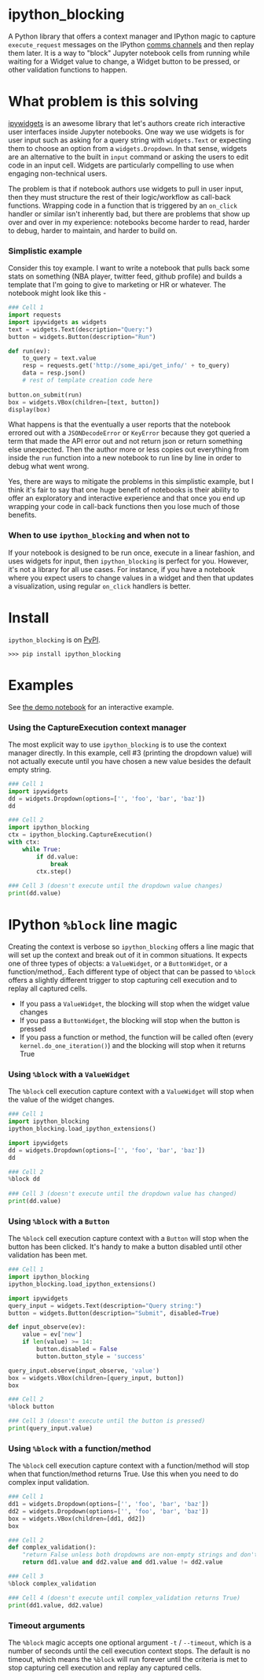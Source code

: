 # ipython_blocking
A Python library that offers a context manager and IPython magic to capture `execute_request` messages on the IPython [comms channels](https://jupyter-client.readthedocs.io/en/stable/messaging.html#messages-on-the-shell-router-dealer-channel) and then replay them later.  It is a way to "block" Jupyter notebook cells from running while waiting for a Widget value to change, a Widget button to be pressed, or other validation functions to happen.


# What problem is this solving
[ipywidgets](https://ipywidgets.readthedocs.io/en/stable/) is an awesome library that let's authors create rich interactive user interfaces inside Jupyter notebooks.  One way we use widgets is for user input such as asking for a query string with `widgets.Text` or expecting them to choose an option from a `widgets.Dropdown`.  In that sense, widgets are an alternative to the built in `input` command or asking the users to edit code in an input cell.  Widgets are particularly compelling to use when engaging non-technical users.

The problem is that if notebook authors use widgets to pull in user input, then they must structure the rest of their logic/workflow as call-back functions.  Wrapping code in a function that is triggered by an `on_click` handler or similar isn't inherently bad, but there are problems that show up over and over in my experience: notebooks become harder to read, harder to debug, harder to maintain, and harder to build on.

### Simplistic example
Consider this toy example.  I want to write a notebook that pulls back some stats on something (NBA player, twitter feed, github profile) and builds a template that I'm going to give to marketing or HR or whatever.  The notebook might look like this - 
```python
### Cell 1
import requests
import ipywidgets as widgets
text = widgets.Text(description="Query:")
button = widgets.Button(description="Run")

def run(ev):
    to_query = text.value
    resp = requests.get('http://some_api/get_info/' + to_query)
    data = resp.json()
    # rest of template creation code here
    
button.on_submit(run)
box = widgets.VBox(children=[text, button])
display(box)
```
    
What happens is that the eventually a user reports that the notebook errored out with a `JSONDecodeError` or `KeyError` because they got queried a term that made the API error out and not return json or return something else unexpected.  Then the author more or less copies out everything from inside the `run` function into a new notebook to run line by line in order to debug what went wrong.

Yes, there are ways to mitigate the problems in this simplistic example, but I think it's fair to say that one huge benefit of notebooks is their ability to offer an exploratory and interactive experience and that once you end up wrapping your code in call-back functions then you lose much of those benefits.

### When to use `ipython_blocking` and when not to
If your notebook is designed to be run once, execute in a linear fashion, and uses widgets for input, then `ipython_blocking` is perfect for you.  However, it's not a library for all use cases.  For instance, if you have a notebook where you expect users to change values in a widget and then that updates a visualization, using regular `on_click` handlers is better.  

# Install
`ipython_blocking` is on [PyPI](https://pypi.org/project/ipython_blocking/).
```
>>> pip install ipython_blocking
```

# Examples
See [the demo notebook](demo_notebook.ipynb) for an interactive example.

### Using the CaptureExecution context manager
The most explicit way to use `ipython_blocking` is to use the context manager directly.  In this example, cell #3 (printing the dropdown value) will not actually execute until you have chosen a new value besides the default empty string.
```python
### Cell 1
import ipywidgets
dd = widgets.Dropdown(options=['', 'foo', 'bar', 'baz'])
dd

### Cell 2
import ipython_blocking
ctx = ipython_blocking.CaptureExecution()
with ctx:
    while True:
        if dd.value:
            break
        ctx.step()
        
### Cell 3 (doesn't execute until the dropdown value changes)
print(dd.value)
```

# IPython `%block` line magic
Creating the context is verbose so `ipython_blocking` offers a line magic that will set up the context and break out of it in common situations.  It expects one of three types of objects: a `ValueWidget`, or a `ButtonWidget`, or a function/method,.  Each different type of object that can be passed to `%block` offers a slightly different trigger to stop capturing cell execution and to replay all captured cells.
 * If you pass a `ValueWidget`, the blocking will stop when the widget value changes
 * If you pass a `ButtonWidget`, the blocking will stop when the button is pressed
 * If you pass a function or method, the function will be called often (every `kernel.do_one_iteration()`) and the blocking will stop when it returns True

### Using `%block` with a `ValueWidget`
The `%block` cell execution capture context with a `ValueWidget` will stop when the value of the widget changes.
```python
### Cell 1
import ipython_blocking
ipython_blocking.load_ipython_extensions()

import ipywidgets
dd = widgets.Dropdown(options=['', 'foo', 'bar', 'baz'])
dd

### Cell 2
%block dd
        
### Cell 3 (doesn't execute until the dropdown value has changed)
print(dd.value)
```

### Using `%block` with a `Button`
The `%block` cell execution capture context with a `Button` will stop when the button has been clicked.  It's handy to make a button disabled until other validation has been met.

```python
### Cell 1
import ipython_blocking
ipython_blocking.load_ipython_extensions()

import ipywidgets
query_input = widgets.Text(description="Query string:")
button = widgets.Button(description="Submit", disabled=True)

def input_observe(ev):
    value = ev['new']
    if len(value) >= 14:
        button.disabled = False
        button.button_style = 'success'

query_input.observe(input_observe, 'value')
box = widgets.VBox(children=[query_input, button])
box

### Cell 2
%block button

### Cell 3 (doesn't execute until the button is pressed)
print(query_input.value)
```

### Using `%block` with a function/method
The `%block` cell execution capture context with a function/method will stop when that function/method returns True.  Use this when you need to do complex input validation.  

```python
### Cell 1
dd1 = widgets.Dropdown(options=['', 'foo', 'bar', 'baz'])
dd2 = widgets.Dropdown(options=['', 'foo', 'bar', 'baz'])
box = widgets.VBox(children=[dd1, dd2])
box

### Cell 2
def complex_validation():
    "return False unless both dropdowns are non-empty strings and don't equal each other"
    return dd1.value and dd2.value and dd1.value != dd2.value

### Cell 3
%block complex_validation

### Cell 4 (doesn't execute until complex_validation returns True)
print(dd1.value, dd2.value)
```

### Timeout arguments
The `%block` magic accepts one optional argument `-t` / `--timeout`, which is a number of seconds until the cell execution context stops.  The default is no timeout, which means the `%block` will run forever until the criteria is met to stop capturing cell execution and replay any captured cells.
